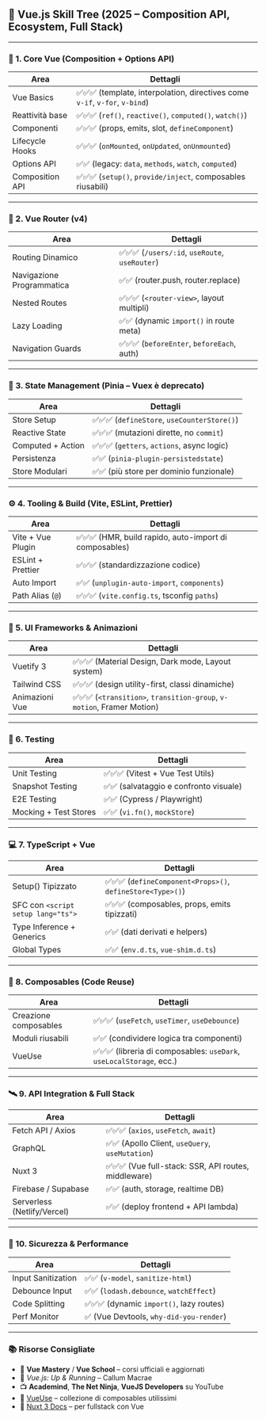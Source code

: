 ## 🔮 Vue.js Skill Tree (2025 – Composition API, Ecosystem, Full Stack)

---

### 🧩 1. **Core Vue (Composition + Options API)**

| Area            | Dettagli                                                                    |
| --------------- | --------------------------------------------------------------------------- |
| Vue Basics      | ✅✅✅ (template, interpolation, directives come `v-if`, `v-for`, `v-bind`) |
| Reattività base | ✅✅✅ (`ref()`, `reactive()`, `computed()`, `watch()`)                     |
| Componenti      | ✅✅✅ (props, emits, slot, `defineComponent`)                              |
| Lifecycle Hooks | ✅✅✅ (`onMounted`, `onUpdated`, `onUnmounted`)                            |
| Options API     | ✅✅ (legacy: `data`, `methods`, `watch`, `computed`)                       |
| Composition API | ✅✅✅ (`setup()`, `provide/inject`, composables riusabili)                 |

---

### 🧠 2. **Vue Router (v4)**

| Area                      | Dettagli                                       |
| ------------------------- | ---------------------------------------------- |
| Routing Dinamico          | ✅✅✅ (`/users/:id`, `useRoute`, `useRouter`) |
| Navigazione Programmatica | ✅✅ (router.push, router.replace)             |
| Nested Routes             | ✅✅✅ (`<router-view>`, layout multipli)      |
| Lazy Loading              | ✅✅ (dynamic `import()` in route meta)        |
| Navigation Guards         | ✅✅✅ (`beforeEnter`, `beforeEach`, auth)     |

---

### 🧰 3. **State Management (Pinia – Vuex è deprecato)**

| Area              | Dettagli                                    |
| ----------------- | ------------------------------------------- |
| Store Setup       | ✅✅✅ (`defineStore`, `useCounterStore()`) |
| Reactive State    | ✅✅✅ (mutazioni dirette, no `commit`)     |
| Computed + Action | ✅✅✅ (`getters`, `actions`, async logic)  |
| Persistenza       | ✅✅ (`pinia-plugin-persistedstate`)        |
| Store Modulari    | ✅✅ (più store per dominio funzionale)     |

---

### ⚙️ 4. **Tooling & Build (Vite, ESLint, Prettier)**

| Area              | Dettagli                                               |
| ----------------- | ------------------------------------------------------ |
| Vite + Vue Plugin | ✅✅✅ (HMR, build rapido, auto-import di composables) |
| ESLint + Prettier | ✅✅✅ (standardizzazione codice)                      |
| Auto Import       | ✅✅ (`unplugin-auto-import`, `components`)            |
| Path Alias (`@`)  | ✅✅✅ (`vite.config.ts`, tsconfig `paths`)            |

---

### 🎨 5. **UI Frameworks & Animazioni**

| Area           | Dettagli                                                               |
| -------------- | ---------------------------------------------------------------------- |
| Vuetify 3      | ✅✅✅ (Material Design, Dark mode, Layout system)                     |
| Tailwind CSS   | ✅✅✅ (design utility-first, classi dinamiche)                        |
| Animazioni Vue | ✅✅✅ (`<transition>`, `transition-group`, `v-motion`, Framer Motion) |

---

### 🧪 6. **Testing**

| Area                  | Dettagli                               |
| --------------------- | -------------------------------------- |
| Unit Testing          | ✅✅✅ (Vitest + Vue Test Utils)       |
| Snapshot Testing      | ✅✅ (salvataggio e confronto visuale) |
| E2E Testing           | ✅✅ (Cypress / Playwright)            |
| Mocking + Test Stores | ✅✅ (`vi.fn()`, `mockStore`)          |

---

### 💻 7. **TypeScript + Vue**

| Area                               | Dettagli                                                   |
| ---------------------------------- | ---------------------------------------------------------- |
| Setup() Tipizzato                  | ✅✅✅ (`defineComponent<Props>()`, `defineStore<Type>()`) |
| SFC con `<script setup lang="ts">` | ✅✅✅ (composables, props, emits tipizzati)               |
| Type Inference + Generics          | ✅✅ (dati derivati e helpers)                             |
| Global Types                       | ✅✅ (`env.d.ts`, `vue-shim.d.ts`)                         |

---

### 🧬 8. **Composables (Code Reuse)**

| Area                  | Dettagli                                                             |
| --------------------- | -------------------------------------------------------------------- |
| Creazione composables | ✅✅✅ (`useFetch`, `useTimer`, `useDebounce`)                       |
| Moduli riusabili      | ✅✅ (condividere logica tra componenti)                             |
| VueUse                | ✅✅✅ (libreria di composables: `useDark`, `useLocalStorage`, ecc.) |

---

### 🛰️ 9. **API Integration & Full Stack**

| Area                        | Dettagli                                             |
| --------------------------- | ---------------------------------------------------- |
| Fetch API / Axios           | ✅✅✅ (`axios`, `useFetch`, `await`)                |
| GraphQL                     | ✅✅ (Apollo Client, `useQuery`, `useMutation`)      |
| Nuxt 3                      | ✅✅✅ (Vue full-stack: SSR, API routes, middleware) |
| Firebase / Supabase         | ✅✅ (auth, storage, realtime DB)                    |
| Serverless (Netlify/Vercel) | ✅✅ (deploy frontend + API lambda)                  |

---

### 🔐 10. **Sicurezza & Performance**

| Area               | Dettagli                                 |
| ------------------ | ---------------------------------------- |
| Input Sanitization | ✅✅ (`v-model`, `sanitize-html`)        |
| Debounce Input     | ✅✅ (`lodash.debounce`, `watchEffect`)  |
| Code Splitting     | ✅✅✅ (dynamic `import()`, lazy routes) |
| Perf Monitor       | ✅ (Vue Devtools, `why-did-you-render`)  |

---

### 📚 Risorse Consigliate

- 📘 **Vue Mastery** / **Vue School** – corsi ufficiali e aggiornati
- 📙 _Vue.js: Up & Running_ – Callum Macrae
- 📺 **Academind**, **The Net Ninja**, **VueJS Developers** su YouTube
- 🔧 [VueUse](https://vueuse.org) – collezione di composables utilissimi
- 🚀 [Nuxt 3 Docs](https://nuxt.com/docs) – per fullstack con Vue
